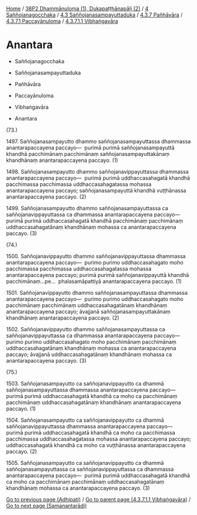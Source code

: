
[Home](/) / [38P2 Dhammānuloma (1), Dukapaṭṭhānapāḷi (2)](../../../../...md) / [4 Saññojanagocchaka](../../../...md) / [4.3 Saññojanasampayuttaduka](../../...md) / [4.3.7 Pañhāvāra](../...md) / [4.3.7.1 Paccayānuloma](...md) / [4.3.7.1.1 Vibhaṅgavāra](../38P2/4/4.3/4.3.7/4.3.7.1/4.3.7.1.1.md)

# Anantara

* Saññojanagocchaka

* Saññojanasampayuttaduka

* Pañhāvāra

* Paccayānuloma

* Vibhaṅgavāra

* Anantara

(73.)

1497\. Saññojanasampayutto dhammo saññojanasampayuttassa dhammassa anantarapaccayena paccayo—  purimā purimā saññojanasampayuttā khandhā pacchimānaṃ pacchimānaṃ saññojanasampayuttakānaṃ khandhānaṃ anantarapaccayena paccayo. (1)

1498\. Saññojanasampayutto dhammo saññojanavippayuttassa dhammassa anantarapaccayena paccayo—  purimā purimā uddhaccasahagatā khandhā pacchimassa pacchimassa uddhaccasahagatassa mohassa anantarapaccayena paccayo; saññojanasampayuttā khandhā vuṭṭhānassa anantarapaccayena paccayo. (2)

1499\. Saññojanasampayutto dhammo saññojanasampayuttassa ca saññojanavippayuttassa ca dhammassa anantarapaccayena paccayo—  purimā purimā uddhaccasahagatā khandhā pacchimānaṃ pacchimānaṃ uddhaccasahagatānaṃ khandhānaṃ mohassa ca anantarapaccayena paccayo. (3)

(74.)

1500\. Saññojanavippayutto dhammo saññojanavippayuttassa dhammassa anantarapaccayena paccayo—  purimo purimo uddhaccasahagato moho pacchimassa pacchimassa uddhaccasahagatassa mohassa anantarapaccayena paccayo; purimā purimā saññojanavippayuttā khandhā pacchimānaṃ…pe…  phalasamāpattiyā anantarapaccayena paccayo. (1)

1501\. Saññojanavippayutto dhammo saññojanasampayuttassa dhammassa anantarapaccayena paccayo—  purimo purimo uddhaccasahagato moho pacchimānaṃ pacchimānaṃ uddhaccasahagatānaṃ khandhānaṃ anantarapaccayena paccayo; āvajjanā saññojanasampayuttakānaṃ khandhānaṃ anantarapaccayena paccayo. (2)

1502\. Saññojanavippayutto dhammo saññojanasampayuttassa ca saññojanavippayuttassa ca dhammassa anantarapaccayena paccayo—  purimo purimo uddhaccasahagato moho pacchimānaṃ pacchimānaṃ uddhaccasahagatānaṃ khandhānaṃ mohassa ca anantarapaccayena paccayo; āvajjanā uddhaccasahagatānaṃ khandhānaṃ mohassa ca anantarapaccayena paccayo. (3)

(75.)

1503\. Saññojanasampayutto ca saññojanavippayutto ca dhammā saññojanasampayuttassa dhammassa anantarapaccayena paccayo—  purimā purimā uddhaccasahagatā khandhā ca moho ca pacchimānaṃ pacchimānaṃ uddhaccasahagatānaṃ khandhānaṃ anantarapaccayena paccayo. (1)

1504\. Saññojanasampayutto ca saññojanavippayutto ca dhammā saññojanavippayuttassa dhammassa anantarapaccayena paccayo—  purimā purimā uddhaccasahagatā khandhā ca moho ca pacchimassa pacchimassa uddhaccasahagatassa mohassa anantarapaccayena paccayo; uddhaccasahagatā khandhā ca moho ca vuṭṭhānassa anantarapaccayena paccayo. (2)

1505\. Saññojanasampayutto ca saññojanavippayutto ca dhammā saññojanasampayuttassa ca saññojanavippayuttassa ca dhammassa anantarapaccayena paccayo—  purimā purimā uddhaccasahagatā khandhā ca moho ca pacchimānaṃ pacchimānaṃ uddhaccasahagatānaṃ khandhānaṃ mohassa ca anantarapaccayena paccayo. (3)

[Go to previous page (Adhipati)](Adhipati.md) / [Go to parent page (4.3.7.1.1 Vibhaṅgavāra)](../38P2/4/4.3/4.3.7/4.3.7.1/4.3.7.1.1.md) / [Go to next page (Samanantarādi)](Samanantaradi.md)


